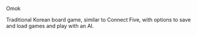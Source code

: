 Omok

Traditional Korean board game, similar to Connect Five, with options to save and load games and play with an AI.
